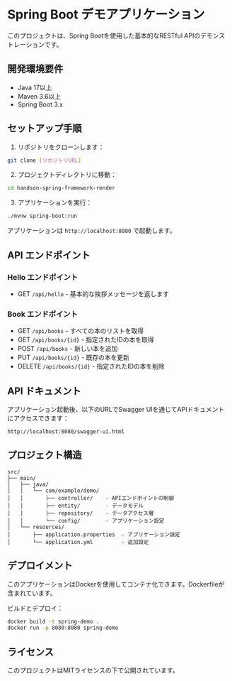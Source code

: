 # Spring Boot デモアプリケーション

このプロジェクトは、Spring Bootを使用した基本的なRESTful APIのデモンストレーションです。

## 開発環境要件

- Java 17以上
- Maven 3.6以上
- Spring Boot 3.x

## セットアップ手順

1. リポジトリをクローンします：
```bash
git clone [リポジトリURL]
```

2. プロジェクトディレクトリに移動：
```bash
cd handson-spring-framework-render
```

3. アプリケーションを実行：
```bash
./mvnw spring-boot:run
```

アプリケーションは `http://localhost:8080` で起動します。

## API エンドポイント

### Hello エンドポイント
- GET `/api/hello` - 基本的な挨拶メッセージを返します

### Book エンドポイント
- GET `/api/books` - すべての本のリストを取得
- GET `/api/books/{id}` - 指定されたIDの本を取得
- POST `/api/books` - 新しい本を追加
- PUT `/api/books/{id}` - 既存の本を更新
- DELETE `/api/books/{id}` - 指定されたIDの本を削除

## API ドキュメント

アプリケーション起動後、以下のURLでSwagger UIを通じてAPIドキュメントにアクセスできます：
```
http://localhost:8080/swagger-ui.html
```

## プロジェクト構造

```
src/
├── main/
│   ├── java/
│   │   └── com/example/demo/
│   │       ├── controller/    - APIエンドポイントの制御
│   │       ├── entity/        - データモデル
│   │       ├── repository/    - データアクセス層
│   │       └── config/        - アプリケーション設定
│   └── resources/
│       ├── application.properties  - アプリケーション設定
│       └── application.yml         - 追加設定
```

## デプロイメント

このアプリケーションはDockerを使用してコンテナ化できます。Dockerfileが含まれています。

ビルドとデプロイ：
```bash
docker build -t spring-demo .
docker run -p 8080:8080 spring-demo
```

## ライセンス

このプロジェクトはMITライセンスの下で公開されています。
